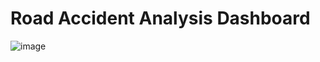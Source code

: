 # Road Accident Analysis Dashboard

![image](https://github.com/user-attachments/assets/99ba08bb-cdc3-4fb0-85f4-272978a7c66b)
